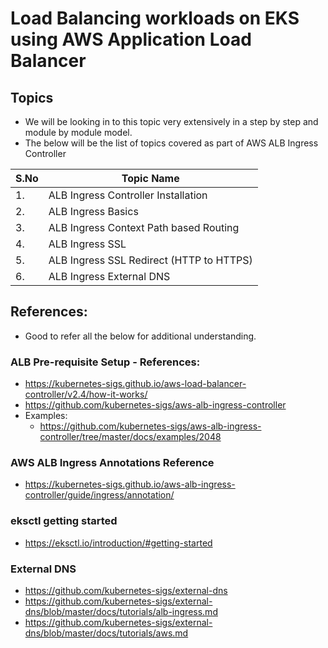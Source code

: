 # Load Balancing workloads on EKS using AWS Application Load Balancer

## Topics
- We will be looking in to this topic very extensively in a step by step and module by module model. 
- The below will be the list of topics covered as part of AWS ALB Ingress Controller


| S.No  | Topic Name |
| ------------- | ------------- |
| 1.  | ALB Ingress Controller Installation  |
| 2.  | ALB Ingress Basics  |
| 3.  | ALB Ingress Context Path based Routing  |
| 4.  | ALB Ingress SSL  |
| 5.  | ALB Ingress SSL Redirect (HTTP to HTTPS) |
| 6.  | ALB Ingress External DNS |


## References: 
- Good to refer all the below for additional understanding.

### ALB Pre-requisite Setup - References: 
- https://kubernetes-sigs.github.io/aws-load-balancer-controller/v2.4/how-it-works/
- https://github.com/kubernetes-sigs/aws-alb-ingress-controller
- Examples:
  - https://github.com/kubernetes-sigs/aws-alb-ingress-controller/tree/master/docs/examples/2048

### AWS ALB Ingress Annotations Reference
- https://kubernetes-sigs.github.io/aws-alb-ingress-controller/guide/ingress/annotation/

### eksctl getting started
- https://eksctl.io/introduction/#getting-started

### External DNS
- https://github.com/kubernetes-sigs/external-dns
- https://github.com/kubernetes-sigs/external-dns/blob/master/docs/tutorials/alb-ingress.md
- https://github.com/kubernetes-sigs/external-dns/blob/master/docs/tutorials/aws.md

